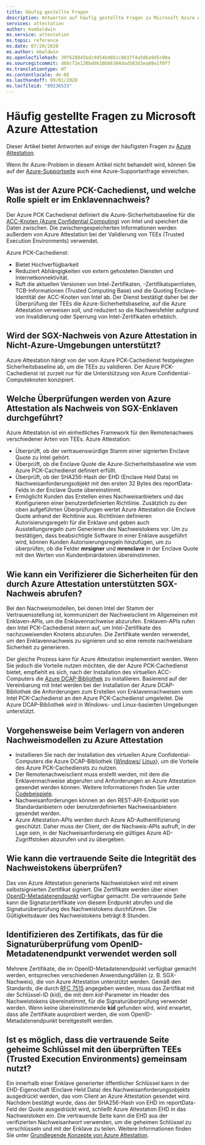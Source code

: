 ```yaml
---
title: Häufig gestellte Fragen
description: Antworten auf häufig gestellte Fragen zu Microsoft Azure Attestation
services: attestation
author: msmbaldwin
ms.service: attestation
ms.topic: reference
ms.date: 07/20/2020
ms.author: mbaldwin
ms.openlocfilehash: 39f628845bdc9d54b48b1c8037f4a506a9d5c00a
ms.sourcegitcommit: d68c72e120bdd610bb6304dad503d3ea89a1f0f7
ms.translationtype: HT
ms.contentlocale: de-DE
ms.lasthandoff: 09/01/2020
ms.locfileid: "89236533"
---
```

# <a name="frequently-asked-questions-for-microsoft-azure-attestation"></a>Häufig gestellte Fragen zu Microsoft Azure Attestation

Dieser Artikel bietet Antworten auf einige der häufigsten Fragen zu [Azure Attestation](overview.md).

Wenn Ihr Azure-Problem in diesem Artikel nicht behandelt wird, können Sie auf der [Azure-Supportseite](https://azure.microsoft.com/support/options/) auch eine Azure-Supportanfrage einreichen.

## <a name="what-is-azure-pck-caching-service-and-its-role-in-enclave-attestation"></a>Was ist der Azure PCK-Cachedienst, und welche Rolle spielt er im Enklavennachweis?

Der Azure PCK Cachedienst definiert die Azure-Sicherheitsbaseline für die [ACC-Knoten (Azure Confidential Computing)](../confidential-computing/overview.md) von Intel und speichert die Daten zwischen. Die zwischengespeicherten Informationen werden außerdem von Azure Attestation bei der Validierung von TEEs (Trusted Execution Environments) verwendet.  

Azure PCK-Cachedienst:
   - Bietet Hochverfügbarkeit 
   - Reduziert Abhängigkeiten von extern gehosteten Diensten und Internetkonnektivität.
   - Ruft die aktuellen Versionen von Intel-Zertifikaten, -Zertifikatsperrlisten, TCB-Informationen (Trusted Computing Base) und die Quoting Enclave-Identität der ACC-Knoten von Intel ab. Der Dienst bestätigt daher bei der Überprüfung der TEEs die Azure-Sicherheitsbaseline, auf die Azure Attestation verweisen soll, und reduziert so die Nachweisfehler aufgrund von Invalidierung oder Sperrung von Intel-Zertifikaten erheblich.  

## <a name="is-sgx-attestation-supported-by-azure-attestation-in-non-azure-environments"></a>Wird der SGX-Nachweis von Azure Attestation in Nicht-Azure-Umgebungen unterstützt?

Azure Attestation hängt von der vom Azure PCK-Cachedienst festgelegten Sicherheitsbaseline ab, um die TEEs zu validieren. Der Azure PCK-Cachedienst ist zurzeit nur für die Unterstützung von Azure Confidential-Computeknoten konzipiert. 

## <a name="what-validations-does-azure-attestation-perform-for-attesting-sgx-enclaves"></a>Welche Überprüfungen werden von Azure Attestation als Nachweis von SGX-Enklaven durchgeführt?

Azure Attestation ist ein einheitliches Framework für den Remotenachweis verschiedener Arten von TEEs. Azure Attestation:

   - Überprüft, ob der vertrauenswürdige Stamm einer signierten Enclave Quote zu Intel gehört.
   - Überprüft, ob die Enclave Quote die Azure-Sicherheitsbaseline wie vom Azure PCK-Cachedienst definiert erfüllt.
   - Überprüft, ob der SHA256-Hash der EHD (Enclave Held Data) im Nachweisanforderungsobjekt mit den ersten 32 Bytes des reportData-Felds in der Enclave Quote übereinstimmt.
   - Ermöglicht Kunden das Erstellen eines Nachweisanbieters und das Konfigurieren einer benutzerdefinierten Richtlinie. Zusätzlich zu den oben aufgeführten Überprüfungen wertet Azure Attestation die Enclave Quote anhand der Richtlinie aus. Richtlinien definieren Autorisierungsregeln für die Enklave und geben auch Ausstellungsregeln zum Generieren des Nachweistokens vor. Um zu bestätigen, dass beabsichtigte Software in einer Enklave ausgeführt wird, können Kunden Autorisierungsregeln hinzufügen, um zu überprüfen, ob die Felder **mrsigner** und **mrenclave** in der Enclave Quote mit den Werten von Kundenbinärdateien übereinstimmen.

## <a name="how-can-a-verifier-obtain-the-collateral-for-sgx-attestation-supported-by-azure-attestation"></a>Wie kann ein Verifizierer die Sicherheiten für den durch Azure Attestation unterstützten SGX-Nachweis abrufen?

Bei den Nachweismodellen, bei denen Intel der Stamm der Vertrauensstellung ist, kommuniziert der Nachweisclient im Allgemeinen mit Enklaven-APIs, um die Enklavennachweise abzurufen. Enklaven-APIs rufen den Intel PCK-Cachedienst intern auf, um Intel-Zertifikate des nachzuweisenden Knotens abzurufen. Die Zertifikate werden verwendet, um den Enklavennachweis zu signieren und so eine remote nachweisbare Sicherheit zu generieren.  

Der gleiche Prozess kann für Azure Attestation implementiert werden. Wenn Sie jedoch die Vorteile nutzen möchten, die der Azure PCK-Cachedienst bietet, empfiehlt es sich, nach der Installation des virtuellen ACC-Computers die [Azure DCAP-Bibliothek](https://www.nuget.org/packages/Microsoft.Azure.DCAP) zu installieren. Basierend auf der Vereinbarung mit Intel werden bei der Installation der Azure DCAP-Bibliothek die Anforderungen zum Erstellen von Enklavennachweisen vom Intel PCK-Cachedienst an den Azure PCK-Cachedienst umgeleitet. Die Azure DCAP-Bibliothek wird in Windows- und Linux-basierten Umgebungen unterstützt.

## <a name="how-to-shift-to-azure-attestation-from-other-attestation-models"></a>Vorgehensweise beim Verlagern von anderen Nachweismodellen zu Azure Attestation

- Installieren Sie nach der Installation des virtuellen Azure Confidential-Computers die Azure DCAP-Bibliothek ([Windows/](https://www.nuget.org/packages/Microsoft.Azure.DCAP/) [Linux](https://packages.microsoft.com/ubuntu/18.04/prod/pool/main/a/az-dcap-client/)), um die Vorteile des Azure PCK-Cachediensts zu nutzen.
- Der Remotenachweisclient muss erstellt werden, mit dem die Enklavennachweise abgerufen und Anforderungen an Azure Attestation gesendet werden können. Weitere Informationen finden Sie unter [Codebeispiele](/samples/browse/?expanded=azure&terms=attestation). 
- Nachweisanforderungen können an den REST-API-Endpunkt von Standardanbietern oder benutzerdefinierten Nachweisanbietern gesendet werden. 
- Azure Attestation-APIs werden durch Azure AD-Authentifizierung geschützt. Daher muss der Client, der die Nachweis-APIs aufruft, in der Lage sein, in der Nachweisanforderung ein gültiges Azure AD-Zugriffstoken abzurufen und zu übergeben. 

## <a name="how-can-the-relying-party-verify-the-integrity-of-attestation-token"></a>Wie kann die vertrauende Seite die Integrität des Nachweistokens überprüfen?

Das von Azure Attestation generierte Nachweistoken wird mit einem selbstsignierten Zertifikat signiert. Die Zertifikate werden über einen [OpenID-Metadatenendpunkt](/rest/api/attestation/metadataconfiguration/get) verfügbar gemacht. Die vertrauende Seite kann die Signaturzertifikate von diesem Endpunkt abrufen und die Signaturüberprüfung des Nachweistokens durchführen. Die Gültigkeitsdauer des Nachweistokens beträgt 8 Stunden. 

## <a name="how-to-identify-the-certificate-to-be-used-for-signature-verification-from-the-openid-metadata-endpoint"></a>Identifizieren des Zertifikats, das für die Signaturüberprüfung vom OpenID-Metadatenendpunkt verwendet werden soll

Mehrere Zertifikate, die im OpenID-Metadatenendpunkt verfügbar gemacht werden, entsprechen verschiedenen Anwendungsfällen (z. B. SGX-Nachweis), die von Azure Attestation unterstützt werden. Gemäß den Standards, die durch [RFC 7515](https://tools.ietf.org/html/rfc7515) angegeben werden, muss das Zertifikat mit der Schlüssel-ID (kid), die mit dem *kid*-Parameter im Header des Nachweistokens übereinstimmt, für die Signaturüberprüfung verwendet werden. Wenn keine übereinstimmende **kid** gefunden wird, wird erwartet, dass alle Zertifikate ausprobiert werden, die vom OpenID-Metadatenendpunkt bereitgestellt werden.

## <a name="is-it-possible-for-the-relying-party-to-share-secrets-with-the-validated-trusted-execution-environments-tees"></a>Ist es möglich, dass die vertrauende Seite geheime Schlüssel mit den überprüften TEEs (Trusted Execution Environments) gemeinsam nutzt?

Ein innerhalb einer Enklave generierter öffentlicher Schlüssel kann in der EHD-Eigenschaft (Enclave Held Data) des Nachweisanforderungsobjekts ausgedrückt werden, das vom Client an Azure Attestation gesendet wird. Nachdem bestätigt wurde, dass der SHA256-Hash von EHD im reportData-Feld der Quote ausgedrückt wird, schließt Azure Attestation EHD in das Nachweistoken ein. Die vertrauende Seite kann die EHD aus der verifizierten Nachweisantwort verwenden, um die geheimen Schlüssel zu verschlüsseln und mit der Enklave zu teilen. Weitere Informationen finden Sie unter [Grundlegende Konzepte von Azure Attestation](basic-concepts.md).
